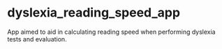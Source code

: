# dyslexia_reading_speed_app
App aimed to aid in calculating reading speed when performing dyslexia tests and evaluation.
